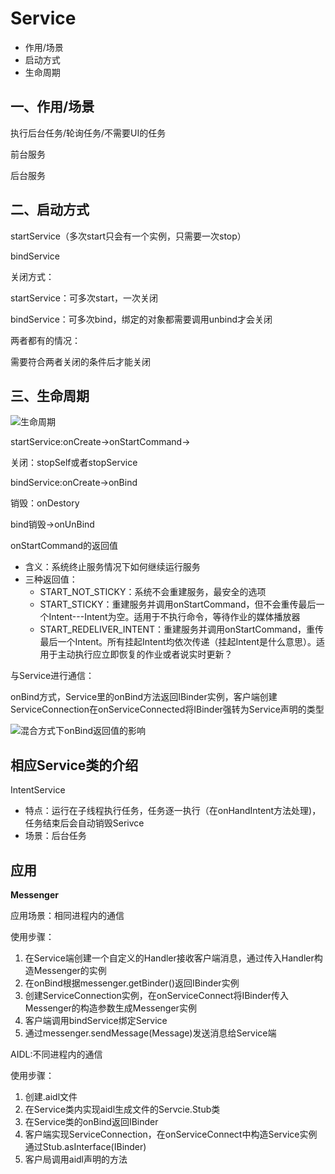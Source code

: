 # Service

- 作用/场景
- 启动方式
- 生命周期

## 一、作用/场景

执行后台任务/轮询任务/不需要UI的任务

前台服务

后台服务

## 二、启动方式

startService（多次start只会有一个实例，只需要一次stop）

bindService

关闭方式：

startService：可多次start，一次关闭

bindService：可多次bind，绑定的对象都需要调用unbind才会关闭

两者都有的情况：

需要符合两者关闭的条件后才能关闭

## 三、生命周期

![生命周期](https://developer.android.com/images/service_lifecycle.png)

startService:onCreate->onStartCommand->

关闭：stopSelf或者stopService

bindService:onCreate->onBind

销毁：onDestory

bind销毁->onUnBind

onStartCommand的返回值

- 含义：系统终止服务情况下如何继续运行服务
- 三种返回值：
  - START_NOT_STICKY：系统不会重建服务，最安全的选项
  - START_STICKY：重建服务并调用onStartCommand，但不会重传最后一个Intent---Intent为空。适用于不执行命令，等待作业的媒体播放器
  - START_REDELIVER_INTENT：重建服务并调用onStartCommand，重传最后一个Intent。所有挂起Intent均依次传递（挂起Intent是什么意思）。适用于主动执行应立即恢复的作业或者说实时更新？

与Service进行通信：

onBind方式，Service里的onBind方法返回IBinder实例，客户端创建ServiceConnection在onServiceConnected将IBinder强转为Service声明的类型

![混合方式下onBind返回值的影响](https://developer.android.com/images/fundamentals/service_binding_tree_lifecycle.png)

## 相应Service类的介绍

IntentService

- 特点：运行在子线程执行任务，任务逐一执行（在onHandIntent方法处理)，任务结束后会自动销毁Serivce
- 场景：后台任务

## 应用

**Messenger**

应用场景：相同进程内的通信

使用步骤：

1. 在Service端创建一个自定义的Handler接收客户端消息，通过传入Handler构造Messenger的实例
2. 在onBind根据messenger.getBinder()返回IBinder实例
3. 创建ServiceConnection实例，在onServiceConnect将IBinder传入Messenger的构造参数生成Messenger实例
4. 客户端调用bindService绑定Service
5. 通过messenger.sendMessage(Message)发送消息给Service端

AIDL:不同进程内的通信

使用步骤：

1. 创建.aidl文件
2. 在Service类内实现aidl生成文件的Servcie.Stub类
3. 在Service类的onBind返回IBinder
4. 客户端实现ServiceConnection，在onServiceConnect中构造Service实例通过Stub.asInterface(IBinder)
5. 客户局调用aidl声明的方法